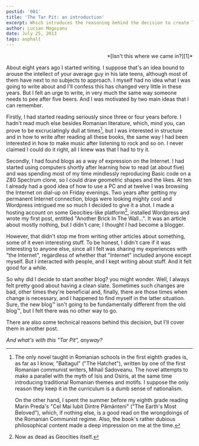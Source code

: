 ```yaml
---
postid: '001'
title: 'The Tar Pit: an introduction'
excerpt: Which introduces the reasoning behind the decision to create The Tar Pit.
author: Lucian Mogoșanu
date: July 25, 2013
tags: asphalt
---
```


<p style="text-align: right">*[Isn't this where we came in?][1]*</p>

About eight years ago I started writing. I suppose that's an idea bound to
arouse the intellect of your average guy in his late teens, although most of
them have next to no subjects to approach. I myself had no idea what I was
going to write about and I'll confess this has changed very little in these
years. But I felt an urge to write, in very much the same way someone needs to
pee after five beers. And I was motivated by two main ideas that I can
remember.

<!--more-->

Firstly, I had started reading seriously since three or four years before. I
hadn't read much else besides Romanian literature, which, mind you, can prove
to be excruciatingly dull at times[^1], but I was interested in structure and
in how to write after reading all these books, the same way I had been
interested in how to make music after listening to rock and so on. I never
claimed I could do it right, all I knew was that I had to try it.

Secondly, I had found blogs as a way of expression on the Internet. I had
started using computers shortly after learning how to read (at about five) and
was spending most of my time mindlessly reproducing Basic code on a Z80
Spectrum clone, so I could draw geometric shapes and the likes. At ten I
already had a good idea of how to use a PC and at twelve I was browsing the
Internet on dial-up on Friday evenings. Two years after getting my permanent
Internet connection, blogs were looking mighty cool and Wordpress intrigued me
so much I decided to give it a shot. I made a hosting account on some
Geocities-like platform[^2], installed Wordpress and wrote my first post,
entitled "Another Brick In The Wall...". It was an article about mostly
nothing, but I didn't care; I thought I had become a blogger.

However, that didn't stop me from writing other articles about something, some
of it even interesting stuff. To be honest, I didn't care if it was interesting
to anyone else, since all I felt was sharing my experiences with "the
Internet", regardless of whether that "Internet" included anyone except myself.
But I interacted with people, and I kept writing about stuff. And it felt good
for a while.

So why did I decide to start another blog? you might wonder. Well, I always
felt pretty good about having a clean slate. Sometimes such changes are bad,
other times they're beneficial and, finally, there are those times when change
is necessary, and I happened to find myself in the latter situation. Sure, the
new blog™ isn't going to be fundamentally different from the old blog™, but I
felt there was no other way to go.

There are also some technical reasons behind this decision, but I'll cover them
in another post.

*And what's with this "Tar Pit", anyway?*

[^1]: The only novel taught in Romanian schools in the first eighth grades is,
as far as I know, "Baltagul" ("The Hatchet"), written by one of the first
Romanian communist writers, Mihail Sadoveanu. The novel attempts to make a
parallel with the myth of Isis and Osiris, at the same time introducing
traditional Romanian themes and motifs. I suppose the only reason they keep it
in the curriculum is a dumb sense of nationalism.

	On the other hand, I spent the summer before my eighth grade reading Marin
	Preda's "Cel Mai Iubit Dintre Pământeni" ("The Earth's Most Beloved"),
	which, if nothing else, is a good read on the wrongdoings of the Romanian
	Communist regime. Also, the book's rather dubious philosophical content
	made a deep impression on me at the time.

[^2]: Now as dead as Geocities itself.

[1]: https://www.youtube.com/watch?v=MlR3wUPwJCg

